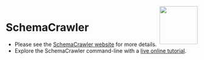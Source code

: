 <img src="https://raw.githubusercontent.com/schemacrawler/SchemaCrawler/master/schemacrawler-website/src/site/resources/images/schemacrawler_logo.png" height="100px" width="100px" align="right" />

# SchemaCrawler

* Please see the [SchemaCrawler website](https://www.schemacrawler.com/) for more details.
* Explore the SchemaCrawler command-line with a [live online tutorial](https://killercoda.com/schemacrawler).

